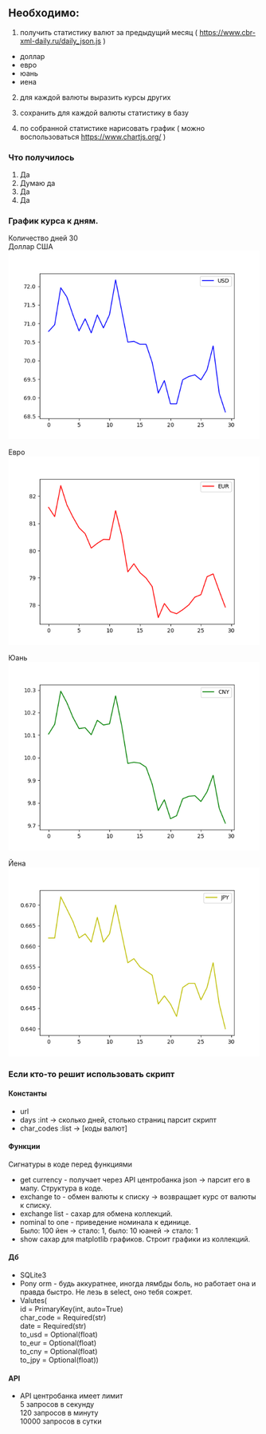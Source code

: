 ## Необходимо:

1. получить статистику валют за предыдущий месяц ( https://www.cbr-xml-daily.ru/daily_json.js )  
  - доллар  
  - евро  
  - юань  
  - иена  

2. для каждой валюты выразить курсы других  

3. сохранить для каждой валюты статистику в базу  

4. по собранной статистике нарисовать график ( можно воспользоваться https://www.chartjs.org/ )  

### Что получилось
1. Да
2. Думаю да
3. Да
4. Да  
     
### График курса к дням. 
Количество дней 30   
   Доллар США  
   ![usd](img/usd.png)  

   Евро  
   ![eur](img/eur.png)  

   Юань  
   ![cny](img/cny.png)  

   Йена  
   ![jpy](img/jpy.png)  

### Если кто-то решит использовать скрипт  
#### Константы  
  - url  
  - days :int -> сколько дней, столько страниц парсит скрипт  
  - char_codes :list -> [коды валют]  
  
#### Функции  
Сигнатуры в коде перед функциями  
  - get currency - получает через API центробанка json -> парсит его в мапу. Структура в коде.  
  - exchange to - обмен валюты к списку -> возвращает курс от валюты к списку.  
  - exchange list - сахар для обмена коллекций.  
  - nominal to one - приведение номинала к единице.  
    Было: 100 йен -> стало: 1, было: 10 юаней -> стало: 1    
  - show сахар для matplotlib графиков. Строит графики из коллекций.    

#### Дб
  - SQLite3
  - Pony orm - будь аккуратнее, иногда лямбды боль, но работает она и правда быстро. 
    Не лезь в select, оно тебя сожрет.
  - Valutes(  
    id = PrimaryKey(int, auto=True)  
    char_code = Required(str)  
    date = Required(str)  
    to_usd = Optional(float)  
    to_eur = Optional(float)  
    to_cny = Optional(float)  
    to_jpy = Optional(float))  

#### API
  - API центробанка имеет лимит  
    5 запросов в секунду  
    120 запросов в минуту  
    10000 запросов в сутки  
